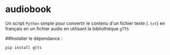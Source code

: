 # audiobook

Un script `Python` simple pour convertir le contenu d'un fichier texte (`.txt`) en français en un fichier audio en utilisant la bibliothèque `gTTS`

##Installer le dépendance :

```bash
pip install gtts
```
